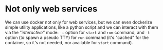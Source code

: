# Not only web services

We can use docker not only for web services, but we can even dockerize simple
utility applications, like a python script and we can interact with them via the
*"interactive"* mode: `-i` option for `start` and `run` command, and `-t` option
(to spawn a pseudo TTY) for `run` command (it's "cached" for the container, so
it's not needed, nor available for `start` command).
